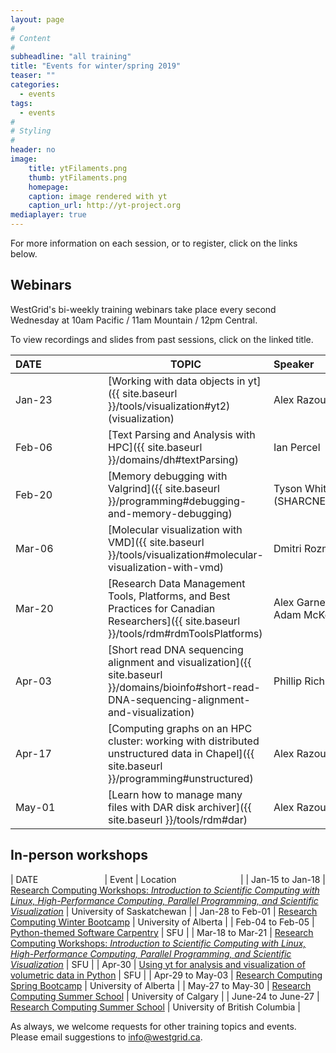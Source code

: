 ```yaml
---
layout: page
#
# Content
#
subheadline: "all training"
title: "Events for winter/spring 2019"
teaser: ""
categories:
  - events
tags:
  - events
#
# Styling
#
header: no
image:
    title: ytFilaments.png
    thumb: ytFilaments.png
    homepage:
    caption: image rendered with yt
    caption_url: http://yt-project.org
mediaplayer: true
---
```


For more information on each session, or to register, click on the links below.

## Webinars

WestGrid's bi-weekly training webinars take place every second Wednesday at 10am Pacific / 11am Mountain
/ 12pm Central.

To view recordings and slides from past sessions, click on the linked title.

| DATE&nbsp;&nbsp;&nbsp;&nbsp;&nbsp;&nbsp;&nbsp;&nbsp;&nbsp;&nbsp;&nbsp;&nbsp;&nbsp;&nbsp;&nbsp;&nbsp;&nbsp;&nbsp;&nbsp;&nbsp;&nbsp; | TOPIC | Speaker&nbsp;&nbsp;&nbsp;&nbsp;&nbsp;&nbsp;&nbsp;&nbsp;&nbsp;&nbsp;&nbsp;&nbsp;&nbsp;&nbsp;&nbsp;&nbsp;&nbsp;&nbsp;&nbsp;&nbsp;&nbsp;&nbsp;&nbsp;&nbsp;&nbsp;&nbsp;&nbsp; |
| ------------- | --------------- | ----------------- |
| Jan-23 | [Working with data objects in yt]({{ site.baseurl }}/tools/visualization#yt2) (visualization) | Alex Razoumov |
| Feb-06 | [Text Parsing and Analysis with HPC]({{ site.baseurl }}/domains/dh#textParsing)| Ian Percel |
| Feb-20 | [Memory debugging with Valgrind]({{ site.baseurl }}/programming#debugging-and-memory-debugging) | Tyson Whitehead (SHARCNET) |
| Mar-06 | [Molecular visualization with VMD]({{ site.baseurl }}/tools/visualization#molecular-visualization-with-vmd) | Dmitri Rozmanov |
| Mar-20 | [Research Data Management Tools, Platforms, and Best Practices for Canadian Researchers]({{ site.baseurl }}/tools/rdm#rdmToolsPlatforms) | Alex Garnett (SFU) and Adam McKenzie |
| Apr-03 | [Short read DNA sequencing alignment and visualization]({{ site.baseurl }}/domains/bioinfo#short-read-DNA-sequencing-alignment-and-visualization) | Phillip Richmond (UBC) |
| Apr-17 | [Computing graphs on an HPC cluster: working with distributed unstructured data in Chapel]({{ site.baseurl }}/programming#unstructured) | Alex Razoumov |
| May-01 | [Learn how to manage many files with DAR disk archiver]({{ site.baseurl }}/tools/rdm#dar) | Alex Razoumov |

## In-person workshops

| DATE&nbsp;&nbsp;&nbsp;&nbsp;&nbsp;&nbsp;&nbsp;&nbsp;&nbsp;&nbsp;&nbsp;&nbsp;&nbsp;&nbsp;&nbsp;&nbsp;&nbsp;&nbsp;&nbsp;&nbsp;&nbsp;&nbsp;&nbsp;&nbsp;&nbsp;&nbsp; | Event | Location&nbsp;&nbsp;&nbsp;&nbsp;&nbsp;&nbsp;&nbsp;&nbsp;&nbsp;&nbsp;&nbsp;&nbsp;&nbsp;&nbsp;&nbsp;&nbsp;&nbsp;&nbsp;&nbsp;&nbsp;&nbsp;&nbsp;&nbsp;&nbsp;&nbsp; |
| Jan-15 to Jan-18 | [Research Computing Workshops: *Introduction to Scientific Computing with Linux, High-Performance Computing, Parallel Programming, and Scientific Visualization*](https://www.eventbrite.ca/e/research-computing-workshops-university-of-saskatchewan-registration-52948538504) | University of Saskatchewan |
| Jan-28 to Feb-01 | [Research Computing Winter Bootcamp](https://ist.ualberta.ca/blog/news/get-ready-research-computing-winter-bootcamp) | University of Alberta |
| Feb-04 to Feb-05 | [Python-themed Software Carpentry](https://computecanada.github.io/2019-02-04-sfu) | SFU |
| Mar-18 to Mar-21 | [Research Computing Workshops: *Introduction to Scientific Computing with Linux, High-Performance Computing, Parallel Programming, and Scientific Visualization*](https://www.eventbrite.ca/e/research-computing-workshops-simon-fraser-university-big-data-hub-registration-56308425015) | SFU |
| Apr-30 | [Using yt for analysis and visualization of volumetric data in Python](https://github.com/sciprog-sfu/sciprog-sfu.github.io/issues/200) | SFU |
| Apr-29 to May-03 | [Research Computing Spring Bootcamp](https://ist.ualberta.ca/blog/news/get-ready-research-computing-spring-bootcamp) | University of Alberta |
| May-27 to May-30 | [Research Computing Summer School](http://bit.ly/calgarySchool19) | University of Calgary |
| June-24 to June-27 | [Research Computing Summer School](http://bit.ly/ubcSchool19) | University of British Columbia |

As always, we welcome requests for other training topics and events. Please email suggestions to
info@westgrid.ca.
